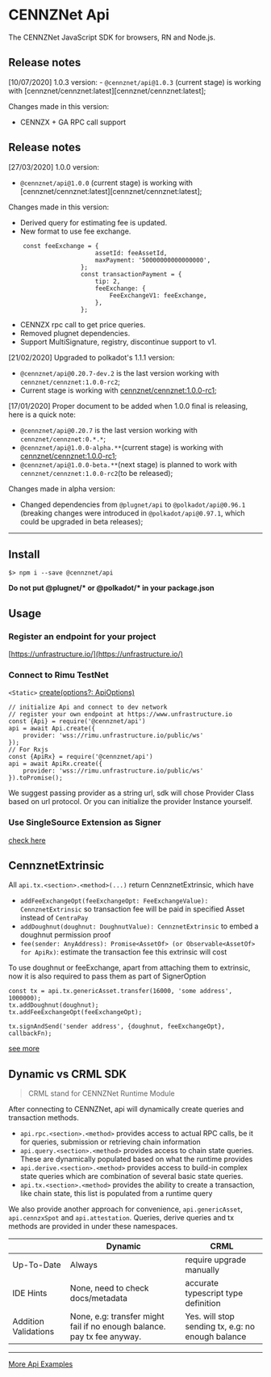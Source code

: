 # CENNZNet Api

The CENNZNet JavaScript SDK for browsers, RN and Node.js.

## Release notes
[10/07/2020]  1.0.3 version:
    - `@cennznet/api@1.0.3` (current stage) is working with [cennznet/cennznet:latest][cennznet/cennznet:latest];

Changes made in this version:

- CENNZX + GA RPC call support

## Release notes
[27/03/2020]  1.0.0 version:

 - `@cennznet/api@1.0.0` (current stage) is working with [cennznet/cennznet:latest][cennznet/cennznet:latest];

Changes made in this version:
 
- Derived query for estimating fee is updated.
- New format to use fee exchange.
```
    const feeExchange = {
                        assetId: feeAssetId,
                        maxPayment: '50000000000000000',
                    };
                    const transactionPayment = {
                        tip: 2,
                        feeExchange: {
                            FeeExchangeV1: feeExchange,
                        },
                    };
```
- CENNZX rpc call to get price queries.
- Removed plugnet dependencies.
- Support MultiSignature, registry, discontinue support to v1.

[21/02/2020]  Upgraded to polkadot's 1.1.1 version:

- `@cennznet/api@0.20.7-dev.2` is the last version working with `cennznet/cennznet:1.0.0-rc2`;
- Current stage is working with [cennznet/cennznet:1.0.0-rc1][cennznet/cennznet:1.0.0-rc1];

[17/01/2020] Proper document to be added when 1.0.0 final is releasing, here is a quick note:

- `@cennznet/api@0.20.7` is the last version working with `cennznet/cennznet:0.*.*`;
- `@cennznet/api@1.0.0-alpha.**`(current stage) is working with [cennznet/cennznet:1.0.0-rc1][cennznet/cennznet:1.0.0-rc1];
- `@cennznet/api@1.0.0-beta.**`(next stage) is planned to work with `cennznet/cennznet:1.0.0-rc2`(to be released);

Changes made in alpha version:

- Changed dependencies from `@plugnet/api` to `@polkadot/api@0.96.1` (breaking changes were introduced in `@polkadot/api@0.97.1`, which could be upgraded in beta releases);

---

## Install

```
$> npm i --save @cennznet/api
```

**Do not put @plugnet/\* or @polkadot/\* in your package.json**

## Usage

### Register an endpoint for your project

[https://unfrastructure.io/](https://unfrastructure.io/)

### Connect to Rimu TestNet

`<Static>` [create(options?: ApiOptions)](https://cennznetdocs.com/api/latest/api/classes/_cennznet_api.api.md#create)

```
// initialize Api and connect to dev network
// register your own endpoint at https://www.unfrastructure.io
const {Api} = require('@cennznet/api')
api = await Api.create({
    provider: 'wss://rimu.unfrastructure.io/public/ws'
});
// For Rxjs
const {ApiRx} = require('@cennznet/api')
api = await ApiRx.create({
    provider: 'wss://rimu.unfrastructure.io/public/ws'
}).toPromise();
```

We suggest passing provider as a string url, sdk will chose Provider Class based on url protocol. Or you can initialize the provider Instance yourself.

### Use SingleSource Extension as Signer

[check here](https://github.com/cennznet/singlesource-extension)

## CennznetExtrinsic

All `api.tx.<section>.<method>(...)` return CennznetExtrinsic, which have

- `addFeeExchangeOpt(feeExchangeOpt: FeeExchangeValue): CennznetExtrinsic` so transaction fee will be paid in specified Asset instead of `CentraPay`
- `addDoughnut(doughnut: DoughnutValue): CennznetExtrinsic` to embed a doughnut permission proof
- `fee(sender: AnyAddress): Promise<AssetOf> (or Observable<AssetOf> for ApiRx)`: estimate the transaction fee this extrinsic will cost

To use doughnut or feeExchange, apart from attaching them to extrinsic, now it is also required to pass them as part of SignerOption

```
const tx = api.tx.genericAsset.transfer(16000, 'some address', 1000000);
tx.addDoughnut(doughnut);
tx.addFeeExchangeOpt(feeExchangeOpt);

tx.signAndSend('sender address', {doughnut, feeExchangeOpt}, callbackFn);
```

[see more](https://cennznetdocs.com/api/latest/api/interfaces/_cennznet_api.icennznetextrinsic.md)

## Dynamic vs CRML SDK

> CRML stand for CENNZNet Runtime Module

After connecting to CENNZNet, api will dynamically create queries and transaction methods.

- `api.rpc.<section>.<method>` provides access to actual RPC calls, be it for queries, submission or retrieving chain information
- `api.query.<section>.<method>` provides access to chain state queries. These are dynamically populated based on what the runtime provides
- `api.derive.<section>.<method>` provides access to build-in complex state queries which are combination of several basic state queries.
- `api.tx.<section>.<method>` provides the ability to create a transaction, like chain state, this list is populated from a runtime query

We also provide another approach for convenience, `api.genericAsset`, `api.cennzxSpot` and `api.attestation`.
Queries, derive queries and tx methods are provided in under these namespaces.

|                      | Dynamic                                                                 | CRML                                              |
| -------------------- | ----------------------------------------------------------------------- | ------------------------------------------------- |
| Up-To-Date           | Always                                                                  | require upgrade manually                          |
| IDE Hints            | None, need to check docs/metadata                                       | accurate typescript type definition               |
| Addition Validations | None, e.g: transfer might fail if no enough balance. pay tx fee anyway. | Yes. will stop sending tx, e.g: no enough balance |

---

[More Api Examples](../../docs/examples)

[cennznet/cennznet:1.0.0-rc1]: https://hub.docker.com/r/cennznet/cennznet/tags
